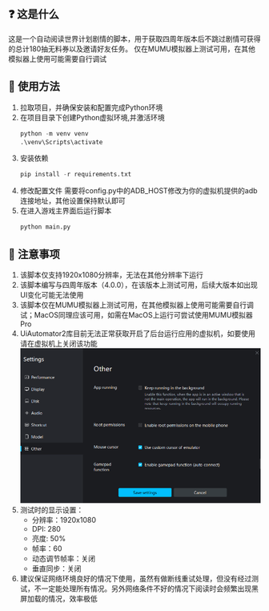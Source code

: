 ## ❓ 这是什么

这是一个自动阅读世界计划剧情的脚本，用于获取四周年版本后不跳过剧情可获得的总计180抽无料券以及邀请好友任务。
仅在MUMU模拟器上测试可用，在其他模拟器上使用可能需要自行调试

## 📖 使用方法

1. 拉取项目，并确保安装和配置完成Python环境
2. 在项目目录下创建Python虚拟环境,并激活环境
   ```python
   python -m venv venv
   .\venv\Scripts\activate
   ```
3. 安装依赖
   ```python
   pip install -r requirements.txt
   ```
4. 修改配置文件
   需要将config.py中的ADB_HOST修改为你的虚拟机提供的adb连接地址，其他设置保持默认即可
5. 在进入游戏主界面后运行脚本
   ```python
   python main.py
   ```


## 📝 注意事项

1. 该脚本仅支持1920x1080分辨率，无法在其他分辨率下运行
2. 该脚本编写与四周年版本（4.0.0），在该版本上测试可用，后续大版本如出现UI变化可能无法使用
3. 该脚本仅在MUMU模拟器上测试可用，在其他模拟器上使用可能需要自行调试；MacOS同理应该可用，如需在MacOS上运行可尝试使用MUMU模拟器Pro
4. UiAutomator2库目前无法正常获取开启了后台运行应用的虚拟机，如要使用请在虚拟机上关闭该功能
   ![alt text](./docs/images/settings-other.png)
5. 测试时的显示设置：
   - 分辨率：1920x1080
   - DPI: 280
   - 亮度: 50%
   - 帧率：60
   - 动态调节帧率：关闭
   - 垂直同步：关闭
6. 建议保证网络环境良好的情况下使用，虽然有做断线重试处理，但没有经过测试，不一定能处理所有情况。另外网络条件不好的情况下阅读时会频繁出现黑屏加载的情况，效率极低


